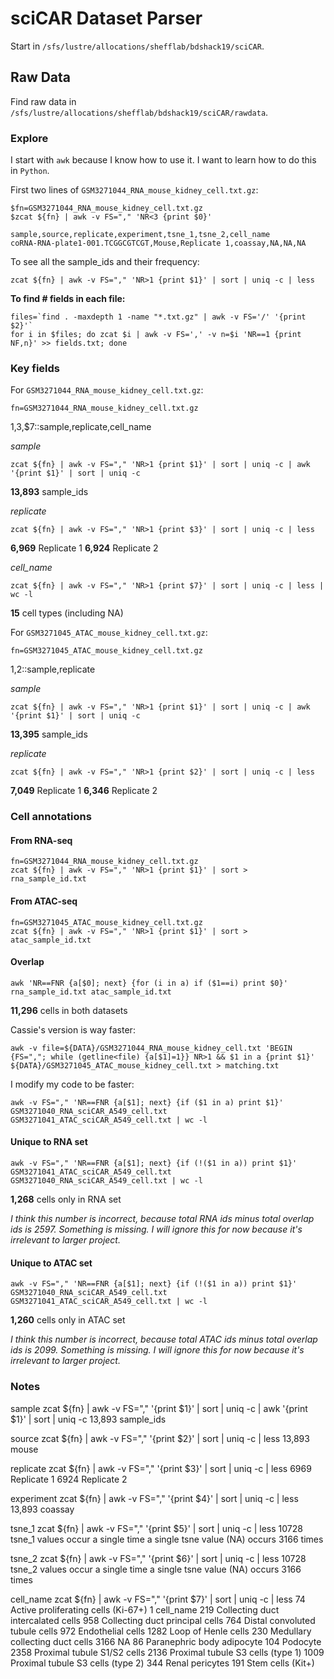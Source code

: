 # sciCAR Dataset Parser

Start in `/sfs/lustre/allocations/shefflab/bdshack19/sciCAR`.

## Raw Data

Find raw data in `/sfs/lustre/allocations/shefflab/bdshack19/sciCAR/rawdata`.

### Explore

I start with `awk` because I know how to use it. I want to learn how to do this in `Python`.

First two lines of `GSM3271044_RNA_mouse_kidney_cell.txt.gz`:

    $fn=GSM3271044_RNA_mouse_kidney_cell.txt.gz
    $zcat ${fn} | awk -v FS="," 'NR<3 {print $0}'

    sample,source,replicate,experiment,tsne_1,tsne_2,cell_name
    coRNA-RNA-plate1-001.TCGGCGTCGT,Mouse,Replicate 1,coassay,NA,NA,NA

To see all the sample_ids and their frequency:

    zcat ${fn} | awk -v FS="," 'NR>1 {print $1}' | sort | uniq -c | less

__To find # fields in each file:__

    files=`find . -maxdepth 1 -name "*.txt.gz" | awk -v FS='/' '{print $2}'`
    for i in $files; do zcat $i | awk -v FS=',' -v n=$i 'NR==1 {print NF,n}' >> fields.txt; done

### Key fields

For `GSM3271044_RNA_mouse_kidney_cell.txt.gz`:

    fn=GSM3271044_RNA_mouse_kidney_cell.txt.gz

$1,$3,$7::sample,replicate,cell_name

*sample*

    zcat ${fn} | awk -v FS="," 'NR>1 {print $1}' | sort | uniq -c | awk '{print $1}' | sort | uniq -c

__13,893__ sample_ids

*replicate*

    zcat ${fn} | awk -v FS="," 'NR>1 {print $3}' | sort | uniq -c | less

__6,969__ Replicate 1
__6,924__ Replicate 2

*cell_name*

    zcat ${fn} | awk -v FS="," 'NR>1 {print $7}' | sort | uniq -c | less | wc -l

__15__ cell types (including NA)

For `GSM3271045_ATAC_mouse_kidney_cell.txt.gz`:

    fn=GSM3271045_ATAC_mouse_kidney_cell.txt.gz

$1,$2::sample,replicate

*sample*

    zcat ${fn} | awk -v FS="," 'NR>1 {print $1}' | sort | uniq -c | awk '{print $1}' | sort | uniq -c

__13,395__ sample_ids

*replicate*

    zcat ${fn} | awk -v FS="," 'NR>1 {print $2}' | sort | uniq -c | less

__7,049__ Replicate 1
__6,346__ Replicate 2

### Cell annotations

#### From RNA-seq

    fn=GSM3271044_RNA_mouse_kidney_cell.txt.gz
    zcat ${fn} | awk -v FS="," 'NR>1 {print $1}' | sort > rna_sample_id.txt

#### From ATAC-seq

    fn=GSM3271045_ATAC_mouse_kidney_cell.txt.gz
    zcat ${fn} | awk -v FS="," 'NR>1 {print $1}' | sort > atac_sample_id.txt

#### Overlap

    awk 'NR==FNR {a[$0]; next} {for (i in a) if ($1==i) print $0}' rna_sample_id.txt atac_sample_id.txt

__11,296__ cells in both datasets

Cassie's version is way faster:

    awk -v file=${DATA}/GSM3271044_RNA_mouse_kidney_cell.txt 'BEGIN {FS=","; while (getline<file) {a[$1]=1}} NR>1 && $1 in a {print $1}' ${DATA}/GSM3271045_ATAC_mouse_kidney_cell.txt > matching.txt

I modify my code to be faster:

    awk -v FS="," 'NR==FNR {a[$1]; next} {if ($1 in a) print $1}' GSM3271040_RNA_sciCAR_A549_cell.txt GSM3271041_ATAC_sciCAR_A549_cell.txt | wc -l

#### Unique to RNA set

    awk -v FS="," 'NR==FNR {a[$1]; next} {if (!($1 in a)) print $1}' GSM3271041_ATAC_sciCAR_A549_cell.txt GSM3271040_RNA_sciCAR_A549_cell.txt | wc -l

__1,268__ cells only in RNA set

*I think this number is incorrect, because total RNA ids minus total overlap ids is 2597. Something is missing. I will ignore this for now because it's irrelevant to larger project.*

#### Unique to ATAC set

    awk -v FS="," 'NR==FNR {a[$1]; next} {if (!($1 in a)) print $1}' GSM3271040_RNA_sciCAR_A549_cell.txt GSM3271041_ATAC_sciCAR_A549_cell.txt | wc -l

__1,260__ cells only in ATAC set

*I think this number is incorrect, because total ATAC ids minus total overlap ids is 2099. Something is missing. I will ignore this for now because it's irrelevant to larger project.*

### Notes

sample
zcat ${fn} | awk -v FS="," '{print $1}' | sort | uniq -c | awk '{print $1}' | sort | uniq -c
13,893 sample_ids

source
zcat ${fn} | awk -v FS="," '{print $2}' | sort | uniq -c | less
13,893 mouse

replicate
zcat ${fn} | awk -v FS="," '{print $3}' | sort | uniq -c | less
6969 Replicate 1
6924 Replicate 2

experiment
zcat ${fn} | awk -v FS="," '{print $4}' | sort | uniq -c | less
13,893 coassay

tsne_1
zcat ${fn} | awk -v FS="," '{print $5}' | sort | uniq -c | less
10728 tsne_1 values occur a single time
a single tsne value (NA) occurs 3166 times

tsne_2
zcat ${fn} | awk -v FS="," '{print $6}' | sort | uniq -c | less
10728 tsne_2 values occur a single time
a single tsne value (NA) occurs 3166 times

cell_name
zcat ${fn} | awk -v FS="," '{print $7}' | sort | uniq -c | less
74 Active proliferating cells (Ki-67+)
 1 cell_name
219 Collecting  duct intercalated  cells
958 Collecting  duct  principal  cells
764 Distal convoluted tubule cells
972 Endothelial cells
1282 Loop of Henle cells
230 Medullary collecting duct cells
3166 NA
86 Paranephric body adipocyte
104 Podocyte
2358 Proximal tubule S1/S2 cells
2136 Proximal tubule S3 cells (type 1)
1009 Proximal tubule S3 cells (type 2)
344 Renal pericytes
191 Stem cells (Kit+)
